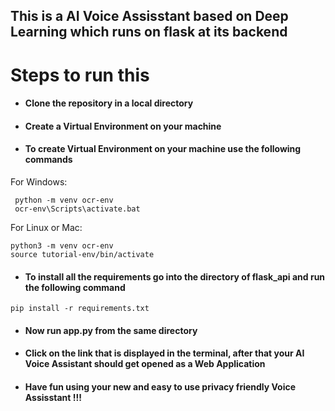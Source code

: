 ## This is a AI Voice Assisstant based on Deep Learning which runs on flask at its backend



# Steps to run this
*  #### Clone the repository in a local directory
*  #### Create a Virtual Environment on your machine
* #### To create Virtual Environment on your machine use the following commands

For Windows:
 ```
  python -m venv ocr-env
  ocr-env\Scripts\activate.bat
 ```
  
 For Linux or Mac:
  ```
  python3 -m venv ocr-env
  source tutorial-env/bin/activate
 ``` 
 * #### To install all the requirements go into the directory of flask_api and run the following command
 ```
pip install -r requirements.txt
```
 * #### Now run app.py from the same directory
 * #### Click on the link that is displayed in the terminal, after that your AI Voice Assistant should get opened as a Web Application 
 * #### Have fun using your new and easy to use privacy friendly Voice Assisstant !!!
